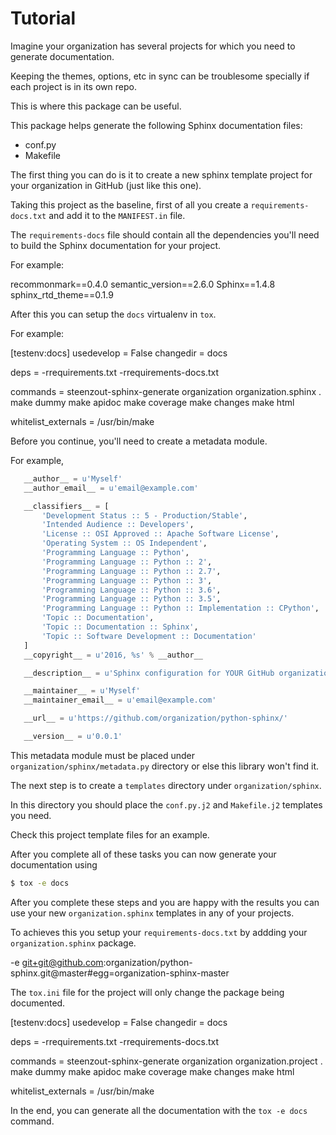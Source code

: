 # Tutorial

Imagine your organization has several projects for which
you need to generate documentation.

Keeping the themes, options, etc in sync can be troublesome specially
if each project is in its own repo.

This is where this package can be useful.

This package helps generate the following Sphinx documentation files:
- conf.py
- Makefile

The first thing you can do is it to create a new
sphinx template project for your organization in GitHub
(just like this one).

Taking this project as the baseline,
first of all you create a `requirements-docs.txt` and
add it to the `MANIFEST.in` file.

The `requirements-docs` file should contain all the dependencies
you'll need to build the Sphinx documentation for your project.

For example:

   recommonmark==0.4.0
   semantic_version==2.6.0
   Sphinx==1.4.8
   sphinx_rtd_theme==0.1.9


After this you can setup the `docs` virtualenv in `tox`.

For example:

   [testenv:docs]
   usedevelop = False
   changedir = docs

   deps =
       -rrequirements.txt
       -rrequirements-docs.txt

   commands =
       steenzout-sphinx-generate organization organization.sphinx .
       make dummy
       make apidoc
       make coverage
       make changes
       make html

   whitelist_externals =
       /usr/bin/make


Before you continue,
you'll need to create a metadata module.

For example,

```python
   __author__ = u'Myself'
   __author_email__ = u'email@example.com'

   __classifiers__ = [
       'Development Status :: 5 - Production/Stable',
       'Intended Audience :: Developers',
       'License :: OSI Approved :: Apache Software License',
       'Operating System :: OS Independent',
       'Programming Language :: Python',
       'Programming Language :: Python :: 2',
       'Programming Language :: Python :: 2.7',
       'Programming Language :: Python :: 3',
       'Programming Language :: Python :: 3.6',
       'Programming Language :: Python :: 3.5',
       'Programming Language :: Python :: Implementation :: CPython',
       'Topic :: Documentation',
       'Topic :: Documentation :: Sphinx',
       'Topic :: Software Development :: Documentation'
   ]
   __copyright__ = u'2016, %s' % __author__

   __description__ = u'Sphinx configuration for YOUR GitHub organization.'

   __maintainer__ = u'Myself'
   __maintainer_email__ = u'email@example.com'

   __url__ = u'https://github.com/organization/python-sphinx/'

   __version__ = u'0.0.1'
```

This metadata module must be placed
under `organization/sphinx/metadata.py` directory or
else this library won't find it.

The next step is to create a `templates` directory under `organization/sphinx`.

In this directory you should place the `conf.py.j2` and `Makefile.j2` templates you need.

Check this project template files for an example.

After you complete all of these tasks you can now generate your documentation using


```bash
$ tox -e docs
```

After you complete these steps and you are happy with the results
you can use your new `organization.sphinx` templates in any of your projects.

To achieves this you setup your `requirements-docs.txt`
by addding your `organization.sphinx` package.


   -e git+git@github.com:organization/python-sphinx.git@master#egg=organization-sphinx-master

The `tox.ini` file for the project will only change the package being documented.

   [testenv:docs]
   usedevelop = False
   changedir = docs

   deps =
       -rrequirements.txt
       -rrequirements-docs.txt

   commands =
       steenzout-sphinx-generate organization organization.project .
       make dummy
       make apidoc
       make coverage
       make changes
       make html

   whitelist_externals =
       /usr/bin/make

In the end, you can generate all the documentation
with the `tox -e docs` command.

